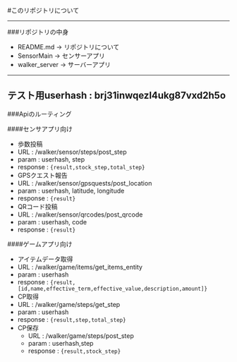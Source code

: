 #このリポジトリについて  

-----  

###リポジトリの中身  
- README.md  -> リポジトリについて  
- SensorMain -> センサーアプリ  
- walker_server -> サーバーアプリ  

-----  
テスト用userhash : brj31inwqezl4ukg87vxd2h5o  
-----

###Apiのルーティング  

####センサアプリ向け  
- 歩数投稿  
 - URL : /walker/sensor/steps/post_step  
 - param : userhash, step  
 - response : ```{result,stock_step,total_step}```
- GPSクエスト報告  
 - URL : /walker/sensor/gpsquests/post_location  
 - param : userhash, latitude, longitude  
 - response : ```{result}```
- QRコード投稿  
 - URL : /walker/sensor/qrcodes/post_qrcode  
 - param : userhash, code  
 - response : ```{result}```

####ゲームアプリ向け  
- アイテムデータ取得  
 - URL : /walker/game/items/get_items_entity  
 - param : userhash  
 - response : ```{result,[id,name,effective_term,effective_value,description,amount]}```
- CP取得  
 - URL : /walker/game/steps/get_step  
 - param : userhash  
 - response : ```{result,step,total_step}```
- CP保存
	- URL : /walker/game/steps/post_step
	- param : userhash,step
	- response : ```{result,stock_step}```
